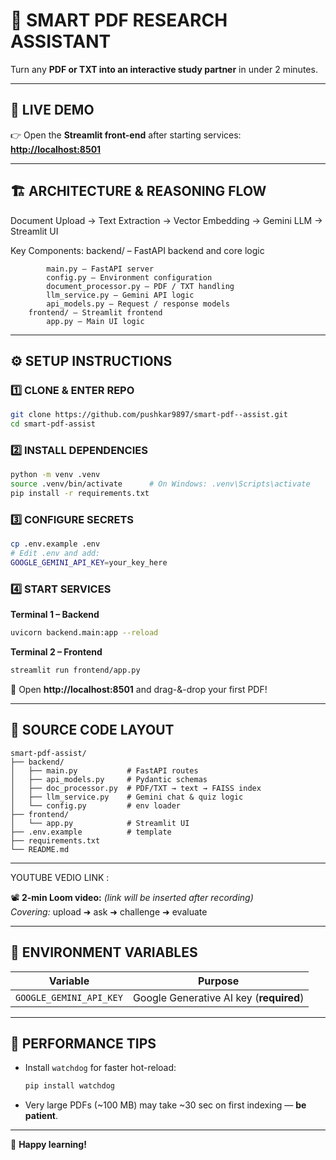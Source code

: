 # 🧠 SMART PDF RESEARCH ASSISTANT

Turn any **PDF or TXT into an interactive study partner** in under 2 minutes.

---

## 🚀 LIVE DEMO

👉 Open the **Streamlit front-end** after starting services:  
**[http://localhost:8501](http://localhost:8501)**

---

## 🏗️ ARCHITECTURE & REASONING FLOW

Document Upload → Text Extraction → Vector Embedding → Gemini LLM → Streamlit UI

Key Components:
        backend/ – FastAPI backend and core logic
        
            main.py – FastAPI server
            config.py – Environment configuration
            document_processor.py – PDF / TXT handling
            llm_service.py – Gemini API logic
            api_models.py – Request / response models
        frontend/ – Streamlit frontend
            app.py – Main UI logic
---

## ⚙️ SETUP INSTRUCTIONS

### 1️⃣ CLONE & ENTER REPO
```bash
git clone https://github.com/pushkar9897/smart-pdf--assist.git
cd smart-pdf-assist
```

### 2️⃣ INSTALL DEPENDENCIES
```bash
python -m venv .venv
source .venv/bin/activate      # On Windows: .venv\Scripts\activate
pip install -r requirements.txt
```

### 3️⃣ CONFIGURE SECRETS
```bash
cp .env.example .env
# Edit .env and add:
GOOGLE_GEMINI_API_KEY=your_key_here
```

### 4️⃣ START SERVICES

**Terminal 1 – Backend**
```bash
uvicorn backend.main:app --reload
```

**Terminal 2 – Frontend**
```bash
streamlit run frontend/app.py
```

🔗 Open **http://localhost:8501** and drag-&-drop your first PDF!

---

## 📁 SOURCE CODE LAYOUT

```
smart-pdf-assist/
├── backend/
│   ├── main.py           # FastAPI routes
│   ├── api_models.py     # Pydantic schemas
│   ├── doc_processor.py  # PDF/TXT → text → FAISS index
│   ├── llm_service.py    # Gemini chat & quiz logic
│   └── config.py         # env loader
├── frontend/
│   └── app.py            # Streamlit UI
├── .env.example          # template
├── requirements.txt
└── README.md
```

---

YOUTUBE VEDIO LINK :

📽️ **2-min Loom video:** _(link will be inserted after recording)_  
_Covering:_ upload ➜ ask ➜ challenge ➜ evaluate

---

## 📝 ENVIRONMENT VARIABLES

| Variable               | Purpose                                    |
|------------------------|--------------------------------------------|
| `GOOGLE_GEMINI_API_KEY` | Google Generative AI key (**required**)   |

---

## 🔧 PERFORMANCE TIPS

- Install `watchdog` for faster hot-reload:
  ```bash
  pip install watchdog
  ```

- Very large PDFs (~100 MB) may take ~30 sec on first indexing — **be patient**.

---

🎉 **Happy learning!**

